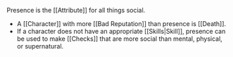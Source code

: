 Presence is the [[Attribute]] for all things social.
- A [[Character]] with more [[Bad Reputation]] than presence is [[Death]].
- If a character does not have an appropriate [[Skills|Skill]], presence can be used to make [[Checks]] that are more social than mental, physical, or supernatural.